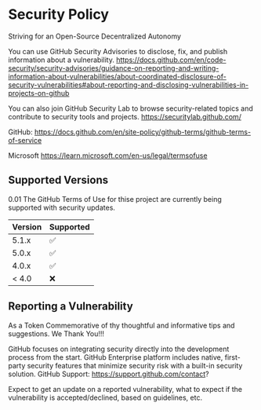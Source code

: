 # Security Policy
Striving for an Open-Source Decentralized Autonomy

You can use GitHub Security Advisories to disclose, fix, and publish information about a vulnerability.
https://docs.github.com/en/code-security/security-advisories/guidance-on-reporting-and-writing-information-about-vulnerabilities/about-coordinated-disclosure-of-security-vulnerabilities#about-reporting-and-disclosing-vulnerabilities-in-projects-on-github

You can also join GitHub Security Lab to browse security-related topics and contribute to security tools and projects.
https://securitylab.github.com/

GitHub:
https://docs.github.com/en/site-policy/github-terms/github-terms-of-service

Microsoft
https://learn.microsoft.com/en-us/legal/termsofuse

## Supported Versions
0.01
The GitHub Terms of Use for thise project are
currently being supported with security updates.

| Version | Supported          |
| ------- | ------------------ |
| 5.1.x   | :white_check_mark: |
| 5.0.x   | ✅                |
| 4.0.x   | :white_check_mark: |
| < 4.0   | :x:                |

## Reporting a Vulnerability
As a Token Commemorative of thy thoughtful and informative tips and suggestions. We Thank You!!! 

GitHub focuses on integrating security directly into the development process from the start. 
GitHub Enterprise platform includes native, first-party security features that minimize security risk with a built-in security solution.
GitHub Support:
https://support.github.com/contact?

Expect to get an update on a reported vulnerability, what to expect if the vulnerability is accepted/declined, based on guidelines, etc.
